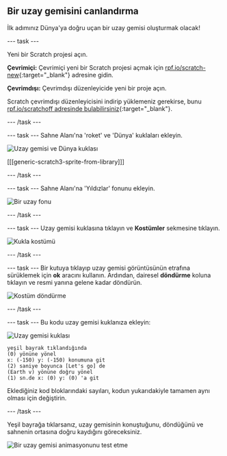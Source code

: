 ## Bir uzay gemisini canlandırma

İlk adımınız Dünya'ya doğru uçan bir uzay gemisi oluşturmak olacak!

--- task ---

Yeni bir Scratch projesi açın.

**Çevrimiçi:** Çevrimiçi yeni bir Scratch projesi açmak için [rpf.io/scratch-new](https://rpf.io/scratchon){:target="_blank"} adresine gidin.

**Çevrimdışı:** Çevrimdışı düzenleyicide yeni bir proje açın.

Scratch çevrimdışı düzenleyicisini indirip yüklemeniz gerekirse, bunu [rpf.io/scratchoff adresinde bulabilirsiniz](https://rpf.io/scratchoff){:target="_blank"}.

--- /task ---

--- task --- Sahne Alanı'na 'roket' ve 'Dünya' kuklaları ekleyin.

![Uzay gemisi ve Dünya kuklası](images/space-sprites.png)

[[[generic-scratch3-sprite-from-library]]]

--- /task ---

--- task --- Sahne Alanı'na 'Yıldızlar' fonunu ekleyin.

![Bir uzay fonu](images/space-backdrop.png)

--- /task ---

--- task --- Uzay gemisi kuklasına tıklayın ve **Kostümler** sekmesine tıklayın.

![Kukla kostümü](images/space-costume.png)

--- /task ---

--- task --- Bir kutuya tıklayıp uzay gemisi görüntüsünün etrafına sürüklemek için **ok** aracını kullanın. Ardından, dairesel **döndürme** koluna tıklayın ve resmi yanına gelene kadar döndürün.

![Kostüm döndürme](images/space-rotate.png)

--- /task ---

--- task --- Bu kodu uzay gemisi kuklanıza ekleyin:

![Uzay gemisi kuklası](images/sprite-spaceship.png)

```blocks3
yeşil bayrak tıklandığında
(0) yönüne yönel
x: (-150) y: (-150) konumuna git
(2) saniye boyunca [Let's go] de
(Earth v) yönüne doğru yönel
(1) sn.de x: (0) y: (0) 'a git
```

Eklediğiniz kod bloklarındaki sayıları, kodun yukarıdakiyle tamamen aynı olması için değiştirin.

--- /task ---

Yeşil bayrağa tıklarsanız, uzay gemisinin konuştuğunu, döndüğünü ve sahnenin ortasına doğru kaydığını göreceksiniz.

![Bir uzay gemisi animasyonunu test etme](images/space-animate-stage.png)
